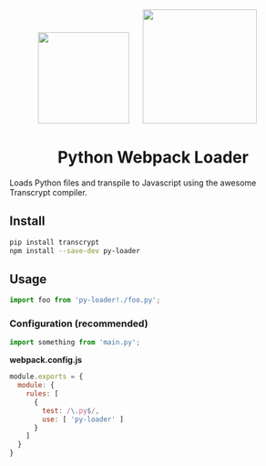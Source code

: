 
<div align="center">
  <img width="160" height="160"
    src="https://cdn.worldvectorlogo.com/logos/python-5.svg">
  <a href="https://github.com/webpack/webpack">
    <img width="200" height="200" hspace="20"
      src="https://webpack.js.org/assets/icon-square-big.svg">
  </a>
  <h1>Python Webpack Loader</h1>
</div>

Loads Python files and transpile to Javascript using the awesome Transcrypt compiler.


<h2>Install</h2>

```bash
pip install transcrypt
npm install --save-dev py-loader
```

<h2>Usage</h2>


```js
import foo from 'py-loader!./foo.py';
```

### Configuration (recommended)


```js
import something from 'main.py';
```

**webpack.config.js**
```js
module.exports = {
  module: {
    rules: [
      {
        test: /\.py$/,
        use: [ 'py-loader' ]
      }
    ]
  }
}
```

